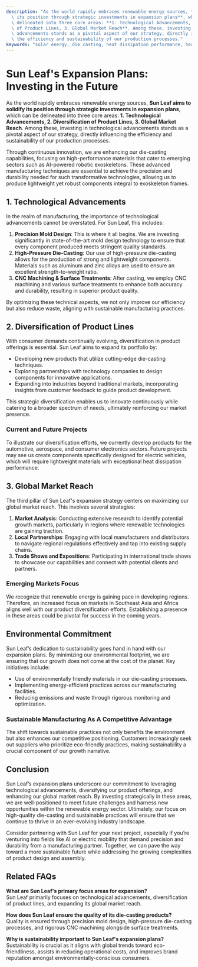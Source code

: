 ```yaml
---
description: "As the world rapidly embraces renewable energy sources, **Sun Leaf aims to solidify\
  \ its position through strategic investments in expansion plans**, which can be\
  \ delineated into three core areas: **1. Technological Advancements, 2. Diversification\
  \ of Product Lines, 3. Global Market Reach**. Among these, investing in technological\
  \ advancements stands as a pivotal aspect of our strategy, directly influencing\
  \ the efficiency and sustainability of our production processes."
keywords: "solar energy, die casting, heat dissipation performance, heat sink"
---
```

# Sun Leaf's Expansion Plans: Investing in the Future

As the world rapidly embraces renewable energy sources, **Sun Leaf aims to solidify its position through strategic investments in expansion plans**, which can be delineated into three core areas: **1. Technological Advancements, 2. Diversification of Product Lines, 3. Global Market Reach**. Among these, investing in technological advancements stands as a pivotal aspect of our strategy, directly influencing the efficiency and sustainability of our production processes.

Through continuous innovation, we are enhancing our die-casting capabilities, focusing on high-performance materials that cater to emerging sectors such as AI-powered robotic exoskeletons. These advanced manufacturing techniques are essential to achieve the precision and durability needed for such transformative technologies, allowing us to produce lightweight yet robust components integral to exoskeleton frames.

## **1. Technological Advancements**

In the realm of manufacturing, the importance of technological advancements cannot be overstated. For Sun Leaf, this includes:

1. **Precision Mold Design**: This is where it all begins. We are investing significantly in state-of-the-art mold design technology to ensure that every component produced meets stringent quality standards.
2. **High-Pressure Die-Casting**: Our use of high-pressure die-casting allows for the production of strong and lightweight components. Materials such as aluminum and zinc alloys are used to ensure an excellent strength-to-weight ratio.
3. **CNC Machining & Surface Treatments**: After casting, we employ CNC machining and various surface treatments to enhance both accuracy and durability, resulting in superior product quality.

By optimizing these technical aspects, we not only improve our efficiency but also reduce waste, aligning with sustainable manufacturing practices.

## **2. Diversification of Product Lines**

With consumer demands continually evolving, diversification in product offerings is essential. Sun Leaf aims to expand its portfolio by:

- Developing new products that utilize cutting-edge die-casting techniques.
- Exploring partnerships with technology companies to design components for innovative applications.
- Expanding into industries beyond traditional markets, incorporating insights from customer feedback to guide product development.

This strategic diversification enables us to innovate continuously while catering to a broader spectrum of needs, ultimately reinforcing our market presence.

### **Current and Future Projects**

To illustrate our diversification efforts, we currently develop products for the automotive, aerospace, and consumer electronics sectors. Future projects may see us create components specifically designed for electric vehicles, which will require lightweight materials with exceptional heat dissipation performance.

## **3. Global Market Reach**

The third pillar of Sun Leaf's expansion strategy centers on maximizing our global market reach. This involves several strategies:

1. **Market Analysis**: Conducting extensive research to identify potential growth markets, particularly in regions where renewable technologies are gaining traction.
2. **Local Partnerships**: Engaging with local manufacturers and distributors to navigate regional regulations effectively and tap into existing supply chains.
3. **Trade Shows and Expositions**: Participating in international trade shows to showcase our capabilities and connect with potential clients and partners.

### **Emerging Markets Focus**

We recognize that renewable energy is gaining pace in developing regions. Therefore, an increased focus on markets in Southeast Asia and Africa aligns well with our product diversification efforts. Establishing a presence in these areas could be pivotal for success in the coming years.

## **Environmental Commitment**

Sun Leaf’s dedication to sustainability goes hand in hand with our expansion plans. By minimizing our environmental footprint, we are ensuring that our growth does not come at the cost of the planet. Key initiatives include:

- Use of environmentally friendly materials in our die-casting processes.
- Implementing energy-efficient practices across our manufacturing facilities.
- Reducing emissions and waste through rigorous monitoring and optimization.

### **Sustainable Manufacturing As A Competitive Advantage**

The shift towards sustainable practices not only benefits the environment but also enhances our competitive positioning. Customers increasingly seek out suppliers who prioritize eco-friendly practices, making sustainability a crucial component of our growth narrative.

## **Conclusion**

Sun Leaf’s expansion plans underscore our commitment to leveraging technological advancements, diversifying our product offerings, and enhancing our global market reach. By investing strategically in these areas, we are well-positioned to meet future challenges and harness new opportunities within the renewable energy sector. Ultimately, our focus on high-quality die-casting and sustainable practices will ensure that we continue to thrive in an ever-evolving industry landscape.

Consider partnering with Sun Leaf for your next project, especially if you’re venturing into fields like AI or electric mobility that demand precision and durability from a manufacturing partner. Together, we can pave the way toward a more sustainable future while addressing the growing complexities of product design and assembly.

## Related FAQs

**What are Sun Leaf's primary focus areas for expansion?**  
Sun Leaf primarily focuses on technological advancements, diversification of product lines, and expanding its global market reach.

**How does Sun Leaf ensure the quality of its die-casting products?**  
Quality is ensured through precision mold design, high-pressure die-casting processes, and rigorous CNC machining alongside surface treatments.

**Why is sustainability important to Sun Leaf's expansion plans?**  
Sustainability is crucial as it aligns with global trends toward eco-friendliness, assists in reducing operational costs, and improves brand reputation amongst environmentally-conscious consumers.
